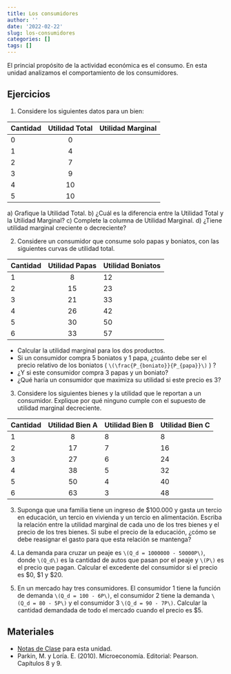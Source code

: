 ```yaml
---
title: Los consumidores
author: ''
date: '2022-02-22'
slug: los-consumidores
categories: []
tags: []
---
```



El princial propósito de la actividad económica es el consumo. En esta unidad analizamos el comportamiento de los consumidores.

## Ejercicios

1. Considere los siguientes datos para un bien:

| Cantidad   | Utilidad Total  | Utilidad Marginal 
|------------|:---------------:|------------------|
| 0          |   0             |                  |
| 1          |   4             |                  |
| 2          |   7             |                  |
| 3          |   9             |                  | 
| 4          |   10            |                  |
| 5          |   10            |                  |


a) Grafique la Utilidad Total.
b) ¿Cuál es la diferencia entre la Utilidad Total y la Utilidad Marginal?
c) Complete la columna de Utilidad Marginal. 
d) ¿Tiene utilidad marginal creciente o decreciente?

2. Considere un consumidor que consume solo papas y boniatos, con las siguientes curvas de utilidad total.

| Cantidad   | Utilidad Papas  | Utilidad Boniatos | 
|------------|:---------------:|------------------|
| 1          |   8             |   12               |
| 2          |   15            |  23                |
| 3          |   21            |   33               |
| 4          |   26            |    42              |
| 5          |   30            |     50             |
| 6          |   33            |      57            |



- Calcular la utilidad marginal para los dos productos.
- Si un consumidor compra 5 boniatos y 1 papa, ¿cuánto debe ser el precio relativo de los boniatos ( `\(\frac{P_{boniato}}{P_{papa}}\)` ) ?
- ¿Y si este consumidor compra 3 papas y un boniato?
- ¿Qué haría un consumidor que maximiza su utilidad si este precio es 3?

3. Considere los siguientes bienes y la utilidad que le reportan a un consumidor. Explique por qué ninguno cumple con el supuesto de utilidad marginal decreciente.

| Cantidad   | Utilidad Bien A | Utilidad Bien B  | Utilidad Bien C |
|------------|:---------------:|------------------|-----------------|
| 1          |   8             |      8           |     8           |
| 2          |   17            |      7           |     16          |
| 3          |   27            |      6           |     24          |
| 4          |   38            |      5           |     32          |
| 5          |   50            |      4           |     40          |
| 6          |   63            |      3           |     48          |

3. Suponga que una familia tiene un ingreso de $100.000 y gasta un tercio en educación, un tercio en vivienda y un tercio en alimentación. Escriba la relación entre la utilidad marginal de cada uno de los tres bienes y el precio de los tres bienes. Si sube el precio de la educación, ¿cómo se debe reasignar el gasto para que esta relación se mantenga?

4. La demanda para cruzar un peaje es `\(Q_d = 1000000 - 50000P\)`, donde `\(Q_d\)` es la cantidad de autos que pasan por el peaje y `\(P\)` es el precio que pagan. Calcular el excedente del consumidor si el precio es $0, $1 y $20.

5. En un mercado hay tres consumidores. El consumidor 1 tiene la  función de demanda `\(Q_d = 100 - 6P\)`, el consumidor 2 tiene la demanda `\(Q_d = 80 - 5P\)` y el consumidor 3 `\(Q_d = 90 - 7P\)`. Calcular la cantidad demandada de todo el mercado cuando el precio es $5.


## Materiales

- [Notas de Clase](https://consumidor--diapos-econ.netlify.app) para esta unidad. 
- Parkin, M. y Loría. E. (2010). Microeconomía. Editorial: Pearson. Capítulos 8 y 9.
  
